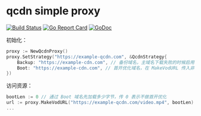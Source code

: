 qcdn simple proxy
===

[![Build Status](https://github.com/xushiwei/qcdn/actions/workflows/go.yml/badge.svg)](https://github.com/xushiwei/qcdn/actions/workflows/go.yml)
[![Go Report Card](https://goreportcard.com/badge/github.com/xushiwei/qcdn)](https://goreportcard.com/report/github.com/xushiwei/qcdn)
[![GoDoc](https://pkg.go.dev/badge/github.com/xushiwei/qcdn.svg)](https://pkg.go.dev/github.com/xushiwei/qcdn)

初始化：

```go
proxy := NewQcdnProxy()
proxy.SetStrategy("https://example-qcdn.com", &QcdnStrategy{
	Backup: "https://example-cdn.com", // 备份域名，主域名下载失败的时候启用
	Boot: "https://example-cdn.com", // 首开优化域名，在 MakeVodURL 传入非 0 的 bootLen 时启用
})
```

访问资源：

```go
bootLen := 0 // 通过 Boot 域名先加载多少字节，传 0 表示不做首开优化
url := proxy.MakeVodURL("https://example-qcdn.com/video.mp4", bootLen)
...
```
